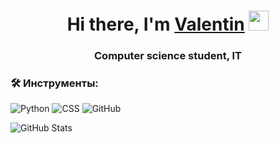 <h1 align="center">Hi there, I'm <a href="https://daniilshat.ru/" target="_blank">Valentin</a> 
<img src="https://github.com/blackcater/blackcater/raw/main/images/Hi.gif" height="32"/></h1>
<h3 align="center">Computer science student, IT</h3>

### 🛠 Инструменты:
![Python](https://img.shields.io/badge/Python-3776AB?style=for-the-badge&logo=python)
![CSS](https://img.shields.io/badge/CSS-3776AB?style=for-the-badge&logo=css)
![GitHub](https://img.shields.io/badge/GitHub-181717?style=for-the-badge&logo=github)

![GitHub Stats](https://github-readme-stats.vercel.app/api?username=vk-overlord&show_icons=true&theme=radical)

<!--
### 🔥 Лучшие проекты:
- [Проект 1](https://github.com/ТВОЙ_НИК/проект1) - Краткое описание
- [Проект 2](https://github.com/ТВОЙ_НИК/проект2) - Краткое описание

### 🔧 Основные технологии:
- 🐍 Python | Java | C++
- 📦 Docker | Git & GitHub | Qt Designer
- 🌐 HTML | CSS | SQL (Основы)

### 📬 Связь со мной:
[![Telegram](https://img.shields.io/badge/Telegram-blue?style=flat&logo=telegram)](https://t.me/твой_ник)
[![LinkedIn](https://img.shields.io/badge/LinkedIn-blue?style=flat&logo=linkedin)](https://linkedin.com/in/твой_ник)
-->

<!--
**vk-overlord/vk-overlord** is a ✨ _special_ ✨ repository because its `README.md` (this file) appears on your GitHub profile.

Here are some ideas to get you started:

- 🔭 I’m currently working on ...
- 🌱 I’m currently learning ...
- 👯 I’m looking to collaborate on ...
- 🤔 I’m looking for help with ...
- 💬 Ask me about ...
- 📫 How to reach me: ...
- 😄 Pronouns: ...
- ⚡ Fun fact: ...
-->
